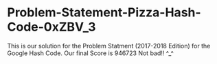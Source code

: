 # Problem-Statement-Pizza-Hash-Code-0xZBV_3
This is our solution for the Problem Statment (2017-2018 Edition) for the Google Hash Code.
Our final Score is 946723
Not bad!!  ^_^
